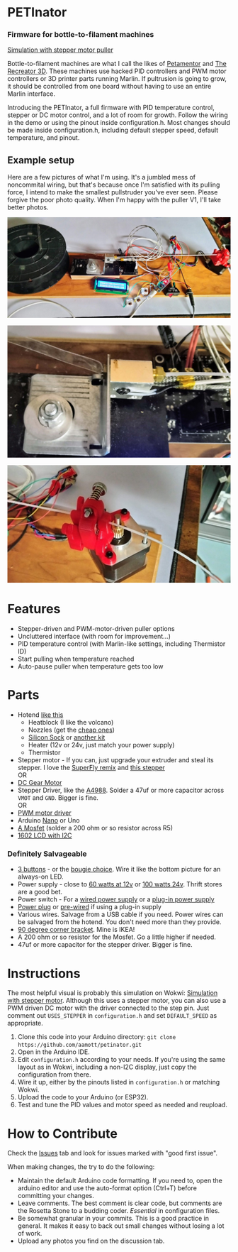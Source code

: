 # PETInator
### Firmware for bottle-to-filament machines

[Simulation with stepper motor puller](https://wokwi.com/projects/333363618182595154)

Bottle-to-filament machines are what I call the likes of [Petamentor](https://petamentor.com/) and [The Recreator 3D](http://recreator3d.com/). These machines use hacked PID controllers and PWM motor controllers or 3D printer parts running Marlin. If pultrusion is going to grow, it should be controlled from one board without having to use an entire Marlin interface.

Introducing the PETInator, a full firmware with PID temperature control, stepper or DC motor control, and a lot of room for growth.  Follow the wiring in the demo or using the pinout inside configuration.h. Most changes should be made inside configuration.h, including default stepper speed, default temperature, and pinout. 

## Example setup
Here are a few pictures of what I'm using. It's a jumbled mess of noncommital wiring, but that's because once I'm satisfied with its pulling force, I intend to make the smallest pullstruder you've ever seen. Please forgive the poor photo quality. When I'm happy with the puller V1, I'll take better photos. 

![Alt text](photos/pullstruder-messy.jpg)

![Alt text](photos/heater.jpg)

![Alt text](photos/puller.jpg)



# Features
- Stepper-driven and PWM-motor-driven puller options
- Uncluttered interface (with room for improvement...)
- PID temperature control (with Marlin-like settings, including Thermistor ID)
- Start pulling when temperature reached
- Auto-pause puller when temperature gets too low

# Parts
- Hotend [like this](https://www.aliexpress.us/item/2251832495261371.html)
    - Heatblock (I like the volcano)
    - Nozzles (get the [cheap ones](https://www.aliexpress.us/item/3256802254841948.html))
    - [Silicon Sock](https://www.aliexpress.us/item/3256803120038055.html) or [another kit](https://www.aliexpress.us/item/3256802255638513.html)
    - Heater (12v or 24v, just match your power supply)
    - Thermistor
- Stepper motor - If you can, just upgrade your extruder and steal its stepper. I love the [SuperFly remix](https://www.thingiverse.com/thing:4914090) and [this stepper](https://www.aliexpress.us/item/3256804155557680.html)  
    OR
- [DC Gear Motor](https://www.amazon.com/Fielect-JGB37-500-Micro-Reduction-Engine/dp/B08Y5MJL1J?crid=165S4TL5CYW7&keywords=12v%2B7rpm%2Bdc%2Bmotor&qid=1660206413&sprefix=12v%2B7rpm,aps,167&sr=8-8&th=1&linkCode=sl1&tag=getparts-20&linkId=e1320b5e9f62f1e8d332ea0036dc7b8d&language=en_US&ref_=as_li_ss_tl)
- Stepper Driver, like the [A4988](https://www.aliexpress.us/item/2251832433524521.html). Solder a 47uf or more capacitor across `VMOT` and `GND`. Bigger is fine.  
    OR
- [PWM motor driver](https://www.aliexpress.us/item/2251832828149067.html)
- Arduino [Nano](https://www.aliexpress.us/item/2255800400953393.html) or Uno
- [A Mosfet](https://www.aliexpress.us/item/3256801931155937.html) (solder a 200 ohm or so resistor across R5)
- [1602 LCD with I2C](https://www.aliexpress.us/item/2251832577552289.html)

### Definitely Salvageable
- [3 buttons](https://www.aliexpress.us/item/3256803815119722.html) - or the [bougie choice](https://www.aliexpress.us/item/3256801497578459.html). Wire it like the bottom picture for an always-on LED.
- Power supply - close to [60 watts at 12v](https://www.aliexpress.us/item/2251832856038008.html) or [100 watts 24v](https://www.aliexpress.us/item/3256804001173742.html). Thrift stores are a good bet. 
- Power switch - For a [wired power supply](https://www.aliexpress.us/item/3256803288712514.html) or a [plug-in power supply](https://www.aliexpress.us/item/3256802413254789.html)
- [Power plug](https://www.aliexpress.us/item/3256802728205272.html) or [pre-wired](https://www.aliexpress.us/item/2255800167561413.html) if using a plug-in supply
- Various wires. Salvage from a USB cable if you need. Power wires can be salvaged from the hotend. You don't need more than they provide. 
- [90 degree corner bracket](https://www.aliexpress.us/item/2251832748236574.html). Mine is IKEA!
- A 200 ohm or so resistor for the Mosfet. Go a little higher if needed.
- 47uf or more capacitor for the stepper driver. Bigger is fine.


# Instructions
The most helpful visual is probably this simulation on Wokwi: [Simulation with stepper motor](https://wokwi.com/projects/333363618182595154). Although this uses a stepper motor, you can also use a PWM driven DC motor with the driver connected to the step pin. Just comment out `USES_STEPPER` in `configuration.h` and set `DEFAULT_SPEED` as appropriate.

1. Clone this code into your Arduino directory: `git clone https://github.com/aamott/petinator.git`
2. Open in the Arduino IDE.
3. Edit `configuration.h` according to your needs. If you're using the same layout as in Wokwi, including a non-I2C display, just copy the configuration from there.
4. Wire it up, either by the pinouts listed in `configuration.h` or matching Wokwi.
5. Upload the code to your Arduino (or ESP32).
6. Test and tune the PID values and motor speed as needed and reupload.

# How to Contribute
Check the [Issues](https://github.com/aamott/petinator/issues) tab and look for issues marked with "good first issue". 

When making changes, the try to do the following: 
- Maintain the default Arduino code formatting. If you need to, open the arduino editor and use the auto-format option (Ctrl+T) before committing your changes. 
- Leave comments. The best comment is clear code, but comments are the Rosetta Stone to a budding coder. *Essential* in configuration files. 
- Be somewhat granular in your commits. This is a good practice in general. It makes it easy to back out small changes without losing a lot of work. 
- Upload any photos you find on the discussion tab.
